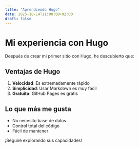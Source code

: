```yaml
---
title: "Aprendiendo Hugo"
date: 2025-10-14T11:00:00+02:00
draft: false
---
```


# Mi experiencia con Hugo

Después de crear mi primer sitio con Hugo, he descubierto que:

## Ventajas de Hugo

1. **Velocidad**: Es extremadamente rápido
2. **Simplicidad**: Usar Markdown es muy fácil
3. **Gratuito**: GitHub Pages es gratis

## Lo que más me gusta

- No necesito base de datos
- Control total del código
- Fácil de mantener

¡Seguiré explorando sus capacidades!
